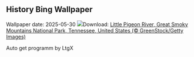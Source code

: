 ## History Bing Wallpaper
Wallpaper date: 2025-05-30
![](https://www.bing.com/th?id=OHR.LittlePigeonRiver_EN-IN3037578886_UHD.jpg&w=1000)Download: [Little Pigeon River, Great Smoky Mountains National Park, Tennessee, United States (© GreenStock/Getty Images)](https://www.bing.com/th?id=OHR.LittlePigeonRiver_EN-IN3037578886_UHD.jpg)

Auto get programm by LtgX
